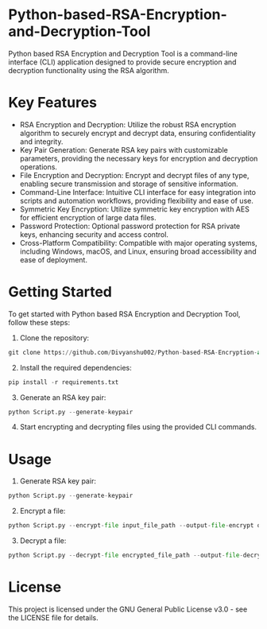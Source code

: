# Python-based-RSA-Encryption-and-Decryption-Tool
Python based RSA Encryption and Decryption Tool is a command-line interface (CLI) application designed to provide secure encryption and decryption functionality using the RSA algorithm. 

# Key Features
* RSA Encryption and Decryption: Utilize the robust RSA encryption algorithm to securely encrypt and decrypt data, ensuring confidentiality and integrity.
* Key Pair Generation: Generate RSA key pairs with customizable parameters, providing the necessary keys for encryption and decryption operations.
* File Encryption and Decryption: Encrypt and decrypt files of any type, enabling secure transmission and storage of sensitive information.
* Command-Line Interface: Intuitive CLI interface for easy integration into scripts and automation workflows, providing flexibility and ease of use.
* Symmetric Key Encryption: Utilize symmetric key encryption with AES for efficient encryption of large data files.
* Password Protection: Optional password protection for RSA private keys, enhancing security and access control.
* Cross-Platform Compatibility: Compatible with major operating systems, including Windows, macOS, and Linux, ensuring broad accessibility and ease of deployment.

# Getting Started
To get started with Python based RSA Encryption and Decryption Tool, follow these steps:
1. Clone the repository:
```python
git clone https://github.com/Divyanshu002/Python-based-RSA-Encryption-and-Decryption-Tool.git
 ```
2. Install the required dependencies:
```python
pip install -r requirements.txt
 ```
3. Generate an RSA key pair:
```python
python Script.py --generate-keypair
 ```
4. Start encrypting and decrypting files using the provided CLI commands.

# Usage
1. Generate RSA key pair:
```python
python Script.py --generate-keypair
 ```
2. Encrypt a file:
```python
python Script.py --encrypt-file input_file_path --output-file-encrypt output_file_path
 ```
3. Decrypt a file:
```python
python Script.py --decrypt-file encrypted_file_path --output-file-decrypt output_file_path
 ```

# License
This project is licensed under the GNU General Public License v3.0 - see the LICENSE file for details.
